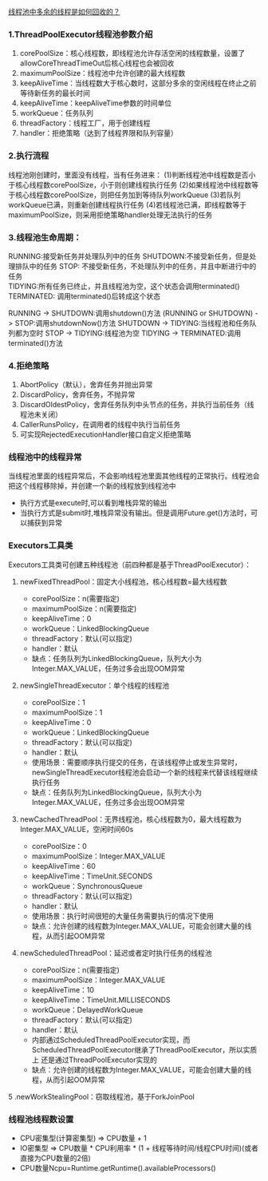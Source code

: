 [](https://www.cnblogs.com/fanguangdexiaoyuer/p/12332082.html#_label3_0)
[线程池中多余的线程是如何回收的？](https://mp.weixin.qq.com/s/CyOv2e0hTxzKG6yAgVtbcw)

### 1.ThreadPoolExecutor线程池参数介绍

1. corePoolSize：核心线程数，即线程池允许存活空闲的线程数量，设置了allowCoreThreadTimeOut后核心线程也会被回收
2. maximumPoolSize：线程池中允许创建的最大线程数
3. keepAliveTime：当线程数大于核心数时，这部分多余的空闲线程在终止之前等待新任务的最长时间
4. keepAliveTime：keepAliveTime参数的时间单位
5. workQueue：任务队列
6. threadFactory：线程工厂，用于创建线程
7. handler：拒绝策略（达到了线程界限和队列容量）

### 2.执行流程

线程池刚创建时，里面没有线程，当有任务进来：
(1)判断线程池中线程数是否小于核心线程数corePoolSize，小于则创建线程执行任务
(2)如果线程池中线程数等于核心线程数corePoolSize，则把任务加到等待队列workQueue
(3)若队列workQueue已满，则重新创建线程执行任务
(4)若线程池已满，即线程数等于maximumPoolSize，则采用拒绝策略handler处理无法执行的任务

### 3.线程池生命周期：

RUNNING:接受新任务并处理队列中的任务 SHUTDOWN:不接受新任务，但是处理排队中的任务 STOP: 不接受新任务，不处理队列中的任务，并且中断进行中的任务     
TIDYING:所有任务已终止，并且线程池为空，这个状态会调用terminated()
TERMINATED: 调用terminated()后转成这个状态

RUNNING -> SHUTDOWN:调用shutdown()方法
(RUNNING or SHUTDOWN) -> STOP:调用shutdownNow()方法 SHUTDOWN -> TIDYING:当线程池和任务队列都为空时 STOP -> TIDYING:线程池为空 TIDYING ->
TERMINATED:调用terminated()方法

### 4.拒绝策略

1. AbortPolicy（默认），舍弃任务并抛出异常
2. DiscardPolicy，舍弃任务，不抛异常
3. DiscardOldestPolicy，舍弃任务队列中头节点的任务，并执行当前任务（线程池未关闭）
4. CallerRunsPolicy，在调用者的线程中执行当前任务
5. 可实现RejectedExecutionHandler接口自定义拒绝策略

### 线程池中的线程异常

当线程池里面的线程异常后，不会影响线程池里面其他线程的正常执行。线程池会把这个线程移除掉，并创建一个新的线程放到线程池中

- 执行方式是execute时,可以看到堆栈异常的输出
- 当执行方式是submit时,堆栈异常没有输出。但是调用Future.get()方法时，可以捕获到异常

### Executors工具类

Executors工具类可创建五种线程池（前四种都是基于ThreadPoolExecutor）：

1. newFixedThreadPool：固定大小线程池，核心线程数=最大线程数
    - corePoolSize：n(需要指定)
    - maximumPoolSize：n(需要指定)
    - keepAliveTime：0
    - workQueue：LinkedBlockingQueue
    - threadFactory：默认(可以指定)
    - handler：默认
    - 缺点：任务队列为LinkedBlockingQueue，队列大小为Integer.MAX_VALUE，任务过多会出现OOM异常

2. newSingleThreadExecutor：单个线程的线程池
    - corePoolSize：1
    - maximumPoolSize：1
    - keepAliveTime：0
    - workQueue：LinkedBlockingQueue
    - threadFactory：默认(可以指定)
    - handler：默认
    - 使用场景：需要顺序执行提交的任务，在该线程停止或发生异常时，newSingleThreadExecutor线程池会启动一个新的线程来代替该线程继续执行任务
    - 缺点：任务队列为LinkedBlockingQueue，队列大小为Integer.MAX_VALUE，任务过多会出现OOM异常

3. newCachedThreadPool：无界线程池，核心线程数为0，最大线程数为Integer.MAX_VALUE，空闲时间60s
    - corePoolSize：0
    - maximumPoolSize：Integer.MAX_VALUE
    - keepAliveTime：60
    - keepAliveTime：TimeUnit.SECONDS
    - workQueue：SynchronousQueue
    - threadFactory：默认(可以指定)
    - handler：默认
    - 使用场景：执行时间很短的大量任务需要执行的情况下使用
    - 缺点：允许创建的线程数为Integer.MAX_VALUE，可能会创建大量的线程，从而引起OOM异常

4. newScheduledThreadPool：延迟或者定时执行任务的线程池
    - corePoolSize：n(需要指定)
    - maximumPoolSize：Integer.MAX_VALUE
    - keepAliveTime：10
    - keepAliveTime：TimeUnit.MILLISECONDS
    - workQueue：DelayedWorkQueue
    - threadFactory：默认(可以指定)
    - handler：默认
    - 内部通过ScheduledThreadPoolExecutor实现，而ScheduledThreadPoolExecutor继承了ThreadPoolExecutor，所以实质上
      还是通过ThreadPoolExecutor实现的
    - 缺点：允许创建的线程数为Integer.MAX_VALUE，可能会创建大量的线程，从而引起OOM异常

5 .newWorkStealingPool：窃取线程池，基于ForkJoinPool

### 线程池线程数设置

- CPU密集型(计算密集型) => CPU数量 + 1
- IO密集型 => CPU数量 * CPU利用率 * (1 + 线程等待时间/线程CPU时间)(或者直接为CPU数量的2倍)
- CPU数量Ncpu=Runtime.getRuntime().availableProcessors()